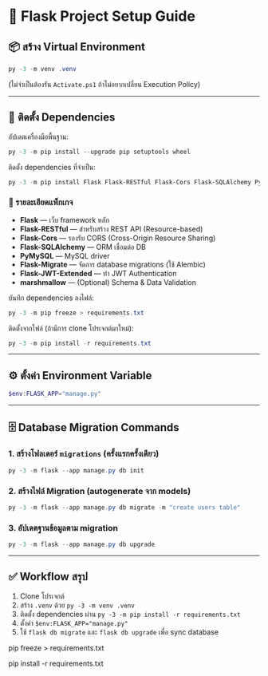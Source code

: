 # 🚀 Flask Project Setup Guide

## 📦 สร้าง Virtual Environment
```powershell
py -3 -m venv .venv
```

(ไม่จำเป็นต้องรัน `Activate.ps1` ถ้าไม่อยากเปลี่ยน Execution Policy)

---

## 🔧 ติดตั้ง Dependencies

อัปเดตเครื่องมือพื้นฐาน:
```powershell
py -3 -m pip install --upgrade pip setuptools wheel
```

ติดตั้ง dependencies ที่จำเป็น:
```powershell
py -3 -m pip install Flask Flask-RESTful Flask-Cors Flask-SQLAlchemy PyMySQL Flask-Migrate Flask-JWT-Extended marshmallow
```

### 📑 รายละเอียดแพ็กเกจ
- **Flask** — เว็บ framework หลัก  
- **Flask-RESTful** — สำหรับสร้าง REST API (Resource-based)  
- **Flask-Cors** — รองรับ CORS (Cross-Origin Resource Sharing)  
- **Flask-SQLAlchemy** — ORM เชื่อมต่อ DB  
- **PyMySQL** — MySQL driver  
- **Flask-Migrate** — จัดการ database migrations (ใช้ Alembic)  
- **Flask-JWT-Extended** — ทำ JWT Authentication  
- **marshmallow** — (Optional) Schema & Data Validation  

บันทึก dependencies ลงไฟล์:
```powershell
py -3 -m pip freeze > requirements.txt
```

ติดตั้งจากไฟล์ (ถ้ามีการ clone โปรเจกต์มาใหม่):
```powershell
py -3 -m pip install -r requirements.txt
```

---

## ⚙️ ตั้งค่า Environment Variable
```powershell
$env:FLASK_APP="manage.py"
```

---

## 🗄️ Database Migration Commands

### 1. สร้างโฟลเดอร์ `migrations` (ครั้งแรกครั้งเดียว)
```powershell
py -3 -m flask --app manage.py db init
```

### 2. สร้างไฟล์ Migration (autogenerate จาก models)
```powershell
py -3 -m flask --app manage.py db migrate -m "create users table"
```

### 3. อัปเดตฐานข้อมูลตาม migration
```powershell
py -3 -m flask --app manage.py db upgrade
```

---

## ✅ Workflow สรุป

1. Clone โปรเจกต์  
2. สร้าง `.venv` ด้วย `py -3 -m venv .venv`  
3. ติดตั้ง dependencies ผ่าน `py -3 -m pip install -r requirements.txt`  
4. ตั้งค่า `$env:FLASK_APP="manage.py"`  
5. ใช้ `flask db migrate` และ `flask db upgrade` เพื่อ sync database  



pip freeze > requirements.txt

pip install -r requirements.txt
